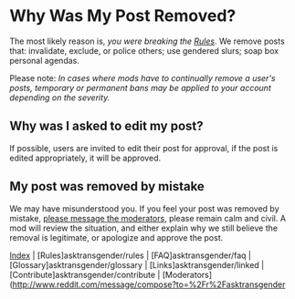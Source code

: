 # **Why Was My Post Removed?**

The most likely reason is, *you were breaking the [Rules](https://github.com/MissTeapot/LGBT-Wikis/blob/main/github_wiki/asktransgender/rules.md)*. We remove posts that: invalidate, exclude, or police others; use gendered slurs; soap box personal agendas. 

Please note: *In cases where mods have to continually remove a user's posts, temporary or permanent bans may be applied to your account depending on the severity.*

## Why was I asked to edit my post? 

If possible, users are invited to edit their post for approval, if the post is edited appropriately, it will be approved. 

## My post was removed by mistake

We may have misunderstood you. If you feel your post was removed by mistake, [please message the moderators](http://www.reddit.com/message/compose?to=%2Fr%2Fasktransgender), please remain calm and civil. A mod will review the situation, and either explain why we still believe the removal is legitimate, or apologize and approve the post.



[Index](https://github.com/MissTeapot/LGBT-Wikis/blob/main/github_wiki/asktransgender/index.md) | [Rules]asktransgender/rules | [FAQ]asktransgender/faq | [Glossary]asktransgender/glossary | [Links]asktransgender/linked | [Contribute]asktransgender/contribute | [Moderators](http://www.reddit.com/message/compose?to=%2Fr%2Fasktransgender
